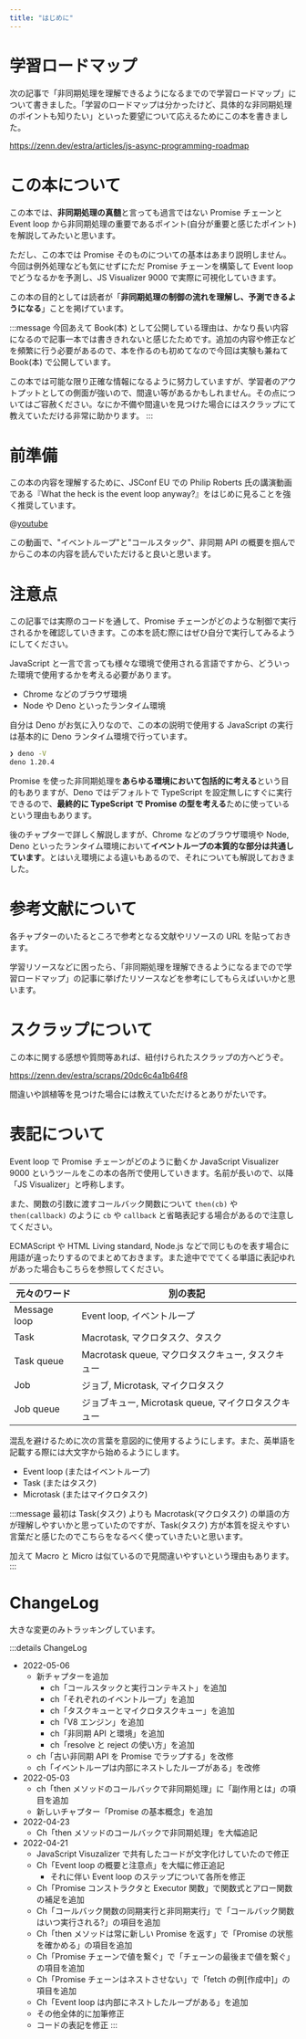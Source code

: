 ```yaml
---
title: "はじめに"
---
```


# 学習ロードマップ
次の記事で「非同期処理を理解できるようになるまでので学習ロードマップ」について書きました。「学習のロードマップは分かったけど、具体的な非同期処理のポイントも知りたい」といった要望について応えるためにこの本を書きました。

https://zenn.dev/estra/articles/js-async-programming-roadmap

# この本について
この本では、**非同期処理の真髄**と言っても過言ではない Promise チェーンと Event loop から非同期処理の重要であるポイント(自分が重要と感じたポイント)を解説してみたいと思います。

ただし、この本では Promise そのものについての基本はあまり説明しません。今回は例外処理なども気にせずにただ Promise チェーンを構築して Event loop でどうなるかを予測し、JS Visualizer 9000 で実際に可視化していきます。

この本の目的としては読者が「**非同期処理の制御の流れを理解し、予測できるようになる**」ことを掲げています。

:::message
今回あえて Book(本) として公開している理由は、かなり長い内容になるので記事一本では書ききれないと感じたためです。追加の内容や修正などを頻繁に行う必要があるので、本を作るのも初めてなので今回は実験も兼ねて Book(本) で公開しています。

この本では可能な限り正確な情報になるように努力していますが、学習者のアウトプットとしての側面が強いので、間違い等があるかもしれません。その点についてはご容赦ください。なにか不備や間違いを見つけた場合にはスクラップにて教えていただける非常に助かります。
:::

# 前準備
この本の内容を理解するために、JSConf EU での Philip Roberts 氏の講演動画である『What the heck is the event loop anyway?』をはじめに見ることを強く推奨しています。

@[youtube](8aGhZQkoFbQ)

この動画で、"イベントループ"と"コールスタック"、非同期 API の概要を掴んでからこの本の内容を読んでいただけると良いと思います。

# 注意点
この記事では実際のコードを通して、Promise チェーンがどのような制御で実行されるかを確認していきます。この本を読む際にはぜひ自分で実行してみるようにしてください。

JavaScript と一言で言っても様々な環境で使用される言語ですから、どういった環境で使用するかを考える必要があります。

- Chrome などのブラウザ環境
- Node や Deno といったランタイム環境

自分は Deno がお気に入りなので、この本の説明で使用する JavaScript の実行は基本的に Deno ランタイム環境で行っています。

```sh
❯ deno -V
deno 1.20.4
```

Promise を使った非同期処理を**あらゆる環境において包括的に考える**という目的もありますが、Deno ではデフォルトで TypeScript を設定無しにすぐに実行できるので、**最終的に TypeScript で Promise の型を考える**ために使っているという理由もあります。

後のチャプターで詳しく解説しますが、Chrome などのブラウザ環境や Node, Deno といったランタイム環境において**イベントループの本質的な部分は共通しています**。とはいえ環境による違いもあるので、それについても解説しておきました。

# 参考文献について
各チャプターのいたるところで参考となる文献やリソースの URL を貼っておきます。

学習リソースなどに困ったら、「非同期処理を理解できるようになるまでので学習ロードマップ」の記事に挙げたリソースなどを参考にしてもらえばいいかと思います。

# スクラップについて
この本に関する感想や質問等あれば、紐付けられたスクラップの方へどうぞ。

https://zenn.dev/estra/scraps/20dc6c4a1b64f8

間違いや誤植等を見つけた場合には教えていただけるとありがたいです。

# 表記について
Event loop で Promise チェーンがどのように動くか JavaScript Visualizer 9000 というツールをこの本の各所で使用していきます。名前が長いので、以降「JS Visualizer」と呼称します。

また、関数の引数に渡すコールバック関数について `then(cb)` や `then(callback)` のように `cb` や `callback` と省略表記する場合があるので注意してください。

ECMAScript や HTML Living standard, Node.js などで同じものを表す場合に用語が違ったりするのでまとめておきます。また途中ででてくる単語に表記ゆれがあった場合もこちらを参照してください。

| 元々のワード | 別の表記 |
|--|--|
| Message loop | Event loop, イベントループ |
| Task | Macrotask, マクロタスク、タスク |
| Task queue | Macrotask queue, マクロタスクキュー, タスクキュー |
| Job | ジョブ, Microtask, マイクロタスク |
| Job queue | ジョブキュー, Microtask queue, マイクロタスクキュー |

混乱を避けるために次の言葉を意図的に使用するようにします。また、英単語を記載する際には大文字から始めるようにします。

- Event loop (またはイベントループ)
- Task (またはタスク)
- Microtask (またはマイクロタスク) 

:::message
最初は Task(タスク) よりも Macrotask(マクロタスク) の単語の方が理解しやすいかと思っていたのですが、Task(タスク) 方が本質を捉えやすい言葉だと感じたのでこちらをなるべく使っていきたいと思います。

加えて Macro と Micro は似ているので見間違いやすいという理由もあります。
:::
# ChangeLog
大きな変更のみトラッキングしています。

:::details ChangeLog
- 2022-05-06
  - 新チャプターを追加
    - ch「コールスタックと実行コンテキスト」を追加
    - ch「それぞれのイベントループ」を追加
    - ch「タスクキューとマイクロタスクキュー」を追加
    - ch「V8 エンジン」を追加
    - ch「非同期 API と環境」を追加
    - ch「resolve と reject の使い方」を追加
  - ch「古い非同期 API を Promise でラップする」を改修
  - ch「イベントループは内部にネストしたループがある」を改修
- 2022-05-03
  - ch「then メソッドのコールバックで非同期処理」に「副作用とは」の項目を追加
  - 新しいチャプター「Promise の基本概念」を追加
- 2022-04-23
  - Ch「then メソッドのコールバックで非同期処理」を大幅追記
- 2022-04-21
  - JavaScript Visuzalizer で共有したコードが文字化けしていたので修正
  - Ch「Event loop の概要と注意点」を大幅に修正追記
    - それに伴い Event loop のステップについて各所を修正
  - Ch「Promise コンストラクタと Executor 関数」で関数式とアロー関数の補足を追加
  - Ch「コールバック関数の同期実行と非同期実行」で「コールバック関数はいつ実行される?」の項目を追加
  - Ch「then メソッドは常に新しい Promise を返す」で「Promise の状態を確かめる」の項目を追加
  - Ch「Promise チェーンで値を繋ぐ」で「チェーンの最後まで値を繋ぐ」の項目を追加
  - Ch「Promise チェーンはネストさせない」で「fetch の例[作成中]」の項目を追加
  - Ch「Event loop は内部にネストしたループがある」を追加
  - その他全体的に加筆修正
  - コードの表記を修正
:::